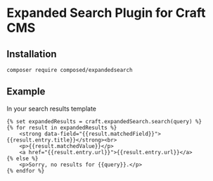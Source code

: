 # Expanded Search Plugin for Craft CMS

## Installation

`composer require composed/expandedsearch`

## Example

In your search results template

```
{% set expandedResults = craft.expandedSearch.search(query) %}
{% for result in expandedResults %}
    <strong data-field="{{result.matchedField}}">{{result.entry.title}}</strong><br>
    <p>{{result.matchedValue}}</p>
    <a href="{{result.entry.url}}">{{result.entry.url}}</a>
{% else %}
    <p>Sorry, no results for {{query}}.</p>
{% endfor %}
```
